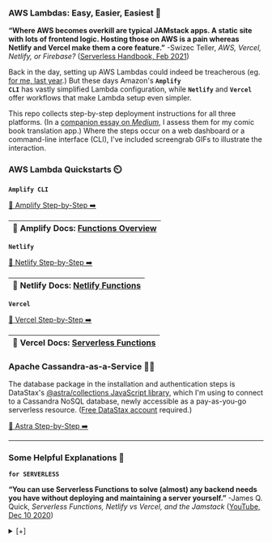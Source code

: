 ### AWS Lambdas: Easy, Easier, Easiest 🍳 ###

<strong>“Where AWS becomes overkill are typical JAMstack apps. A static site with lots of frontend logic. Hosting those on AWS is a pain whereas Netlify and Vercel make them a core feature.”</strong> -Swizec Teller, *AWS, Vercel, Netlify, or Firebase?* ([Serverless Handbook, Feb 2021](https://serverlesshandbook.dev/serverless-flavors/))

Back in the day, setting up AWS Lambdas could indeed be treacherous (eg. [for me, last year](https://joeyanuff-33180.medium.com/6-tricks-for-simpler-cloud-cv-1036b99ac791).) But these days Amazon's <code><strong>Amplify CLI</strong></code> has vastly simplified Lambda configuration, while <code><strong>Netlify</strong></code> and <code><strong>Vercel</strong></code> offer workflows that make Lambda setup even simpler. 

This repo collects step-by-step deployment instructions for all three platforms. (In a [companion essay on _Medium_](), I assess them for my comic book translation app.) Where the steps occur on a web dashboard or a command-line interface (CLI), I've included screengrab GIFs to illustrate the interaction.

### AWS Lambda Quickstarts ⏲️ ###


<code><strong>Amplify CLI</strong></code>

<p></p>

<a href="amplify-with-create-react-app">📔 Amplify Step-by-Step ➡️ </a>

<a href="datastax-serverless-db"></a>

<p></p>

<table>
  <thead>
    <tr><th>
      📖 Amplify Docs: <a href="https://docs.amplify.aws/cli/function">Functions Overview</a>
    </th></tr>
  </thead>
</table>

<p></p>


<code><strong>Netlify</strong></code>  

<p></p>

<a href="netlify-with-create-react-app">📔 Netlify Step-by-Step ➡️ </a>


<p></p>

<table>
  <thead>
    <tr><th>
      📖 Netlify Docs: <a href="https://www.netlify.com/products/functions/">Netlify Functions</a>
    </th></tr>
  </thead>
</table>

<p></p>

<code><strong>Vercel</strong></code>

<p></p>

<a href="vercel-with-next-js">📔 Vercel Step-by-Step ➡️ </a>

<p></p>

<table>
  <thead>
    <tr><th>
      📖 Vercel Docs: <a href="https://vercel.com/docs/serverless-functions/introduction#path-segments">Serverless Functions</a>
    </th></tr>
  </thead>
</table>


### Apache Cassandra-as-a-Service 👩‍🚀 ###

The database package in the installation and authentication steps is DataStax's <a href="https://www.npmjs.com/package/@astrajs/collections">@astra/collections JavaScript library</a>, which I'm using to connect to a Cassandra NoSQL database, newly accessible as a pay-as-you-go serverless resource. (<a target="_blank" href="https://astra.datastax.com/register">Free DataStax account</a> required.)

<p></p>

<a href="datastax-serverless-db">📔 Astra Step-by-Step ➡️ </a>

<p></p>







<p></p>



</details>


<p></p>


---

### Some Helpful Explanations 💬 ###

<code><strong>for SERVERLESS</strong></code>

<strong>“You can use Serverless Functions to solve (almost) any backend needs you have without deploying and maintaining a server yourself.”</strong>
-James Q. Quick, <em>Serverless Functions, Netlify vs Vercel, and the Jamstack</em> (<a href="https://morioh.com/p/dc014b3356d2">YouTube, Dec 10 2020</a>)


<p></p>

<details closed>
<summary> [+] </summary>

<p></p>

<strong>“When serverless started, it was about making the lives of backend developers easier. As it’s progressing, we’re seeing more frontend focused teams using serverless to build APIs and access data that wasn’t easily accessible. Serverless is going mainstream.”</strong>
-Matt Biilmann, <em>Interview with Matt Biilmann, CEO and co-founder, Netlify</em> (<a href="https://jaxenter.com/biilmann-jamstack-interview-173821.html">Jaxenter, Feb 16 2021</a>)

<p></p>

<code><strong>for JAMSTACK</strong></code>


<p></p>


<strong>“For static content, everything is prebuilt and cached. For dynamic content, companies build microservices that are loaded on demand and that can scale easily.”</strong>
-Romain Dillet, <em>Cloudflare is testing a Netlify competitor to host Jamstack sites</em> (<a href="https://techcrunch.com/2020/12/07/cloudflare-is-testing-a-netlify-competitor-to-host-jamstack-sites/)">TechCrunch, Dec 7 2020</a>)


<p></p>


<strong>“You effectively remove the performance tradeoff of serverless because static elements of the website are pre-rendered, and then a serverless backend is delivered either via APIs or right from the network edge in response to request/response logic.”</strong>
-Matt Biilmann, <em>Interview with Matt Biilmann, CEO and co-founder, Netlify</em> (<a href="https://jaxenter.com/biilmann-jamstack-interview-173821.html">Jaxenter, Feb 16 2021</a>)


<p></p>


<code><strong>for VERCEL</strong></code>


<p></p>


<strong>“Unlike Netlify, Vercel simplifies its serverless function signature by only accepting requests and responses as parameters, which is achieved by wrapping the original AWS Lambda environment and simplifying it only for serving content purposes. Brilliant idea!”</strong>
-Emrah Samdan, <em>Why do companies invent their own serverless functions?</em> (<a href="https://blog.thundra.io/why-do-companies-invent-their-own-serverless-functions">Thundra Blog, Jul 2020</a>)


<p></p>

</details>


<p></p>
